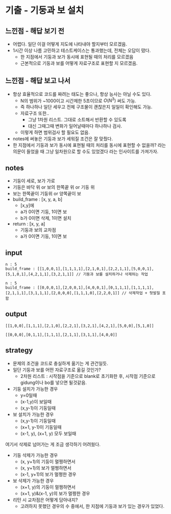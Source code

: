 # 기출 - 기둥과 보 설치

## 느낀점 - 해답 보기 전
* 어렵다. 일단 이걸 어떻게 지도에 나타내야 할지부터 모르겠음. 
* 1시간 이상 나름 고민하고 테스트케이스는 통과했는데, 전체는 오답이 떴다.
  * 한 지점에서 기둥과 보가 동시에 표현될 때의 처리를 모르겠음
  * 근본적으로 기둥과 보를 어떻게 자료구조로 표현할 지 모르겠음.


## 느낀점 - 해답 보고 나서
  * 항상 효율적으로 코드를 짜려는 태도는 좋으나, 항상 능사는 아닐 수도 있다.
    * N의 범위가 ~1000이고 시간제한 5초이므로 $O(N^3)$ 써도 가능.
    * 즉 하나하나 일단 세우고 전체 구조물이 괜찮은지 일일이 확인해도 가능.
    * 자료구조 또한..
      * 그냥 1차원 리스트. 그대로 소트해서 반환할 수 있도록
      * 대신 그때그때 변화가 일어날때마다 하나하나 검사.
    * 이렇게 하면 범위검사 할 필요도 없음.
  * notes에 써놓은 기둥과 보가 세워질 조건은 잘 맞췄다.
  * 한 지점에서 기둥과 보가 동시에 표현될 때의 처리를 동시에 표현할 수 없을까? 라는 의문이 들었을 때 그냥 일차원으로 할 수도 있었겠다 라는 인사이트를 가져가자.

## notes
* 기둥이 세로, 보가 가로
* 기둥은 바닥 위 or 보의 한쪽끝 위 or 기둥 위
* 보는 한쪽끝이 기둥위 or 양쪽끝이 보
* build_frame : [x, y, a, b]
  * [x,y]에
  * a가 0이면 기둥, 1이면 보
  * b가 0이면 삭제, 1이면 설치
* return : [x, y, a]
  * 기둥과 보의 교차점
  * a가 0이면 기둥, 1이면 보
## input
```
n : 5
build_frame : [[1,0,0,1],[1,1,1,1],[2,1,0,1],[2,2,1,1],[5,0,0,1],[5,1,0,1],[4,2,1,1],[3,2,1,1]] // 기둥과 보를 설치하거나 삭제하는 작업
```

```
n : 5
build_frame : [[0,0,0,1],[2,0,0,1],[4,0,0,1],[0,1,1,1],[1,1,1,1],[2,1,1,1],[3,1,1,1],[2,0,0,0],[1,1,1,0],[2,2,0,1]] // 삭제작업 + 헛발질 포함
```

## output
```
[[1,0,0],[1,1,1],[2,1,0],[2,2,1],[3,2,1],[4,2,1],[5,0,0],[5,1,0]]
```
```
[[0,0,0],[0,1,1],[1,1,1],[2,1,1],[3,1,1],[4,0,0]]
```

## strategy
* 문제의 조건을 코드로 충실하게 옮기는 게 관건일듯.
* 일단 기둥과 보를 어떤 자료구조로 옮길 것인가?
  * 2차원 리스트 : 시작점을 기준으로 blank로 초기화한 후, 시작점 기준으로 gidung이나 bo를 넣으면 될것같음.
* 기둥 설치가 가능한 경우
  * y=0일때
  * (x-1,y)이 보일때
  * (x,y-1)이 기둥일때
* 보 설치가 가능한 경우
  * (x,y-1)이 기둥일때
  * (x+1, y-1)이 기둥일때
  * (x-1, y), (x+1, y) 모두 보일때

여기서 삭제로 넘어가는 게 조금 생각하기 어려웠다.
* 기둥 삭제가 가능한 경우
  * (x, y+1)의 기둥이 멀쩡하면서
  * (x, y+1)의 보가 멀쩡하면서
  * (x-1, y+1)의 보가 멀쩡한 경우
* 보 삭제가 가능한 경우
  * (x+1, y)의 기둥이 멀쩡하면서
  * (x+1, y)&(x-1, y)의 보가 멀쩡한 경우
* 리턴 시 교차점은 어떻게 담아내지?
  * 고려하지 못했던 경우의 수 중에서, 한 지점에 기둥과 보가 있는 경우가 있었다.